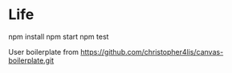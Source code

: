 # Life

npm install 
npm start
npm test

User boilerplate from https://github.com/christopher4lis/canvas-boilerplate.git